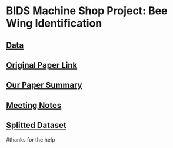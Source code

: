 BIDS Machine Shop Project: Bee Wing Identification
===============================================

## [Data](https://www.dropbox.com/sh/r04kyryo6ljs6x0/AAAhAU4XKVJzuRyrroYLVdnua?dl=0)
## [Original Paper Link](http://idbee.ece.wisc.edu/)
## [Our Paper Summary](https://docs.google.com/document/d/147drKypqtn8vGRqhmekS3VL98DxLQXJiWPVk3d1fN5M/edit)
## [Meeting Notes](https://docs.google.com/document/d/1sViENdymPP2z1IwpESF0ghTaODE40ioFcld_Jgwn2K4/edit#)
## [Splitted Dataset](https://www.dropbox.com/s/p1p47jizwb6fdui/Splitted_Dataset.zip?dl=0)
#thanks for the help
